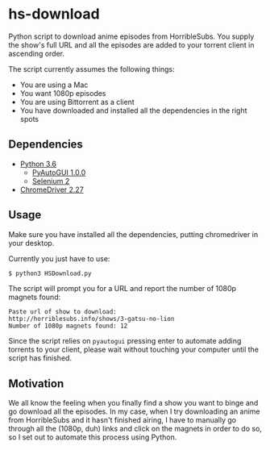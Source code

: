 # hs-download

Python script to download anime episodes from HorribleSubs. You supply the show's full URL and all the episodes are added to your torrent client in ascending order.

The script currently assumes the following things:
* You are using a Mac
* You want 1080p episodes
* You are using Bittorrent as a client
* You have downloaded and installed all the dependencies in the right spots

## Dependencies

* [Python 3.6](https://www.python.org/downloads/release/python-360/)
  * [PyAutoGUI 1.0.0](https://pyautogui.readthedocs.io/en/latest/install.html)
  * [Selenium 2](http://selenium-python.readthedocs.io/installation.html#downloading-python-bindings-for-selenium)
* [ChromeDriver 2.27](https://chromedriver.storage.googleapis.com/index.html?path=2.27/)

## Usage

Make sure you have installed all the dependencies, putting chromedriver in your desktop.

Currently you just have to use:

``` bash
$ python3 HSDownload.py
```

The script will prompt you for a URL and report the number of 1080p magnets found:
``` shell
Paste url of show to download:
http://horriblesubs.info/shows/3-gatsu-no-lion
Number of 1080p magnets found: 12
```

Since the script relies on `pyautogui` pressing enter to automate adding torrents to your client, please wait without touching your computer until the script has finished.

## Motivation

We all know the feeling when you finally find a show you want to binge and go download all the episodes. In my case, when I try downloading an anime from HorribleSubs and it hasn't finished airing, I have to manually go through all the (1080p, duh) links and click on the magnets in order to do so, so I set out to automate this process using Python.
